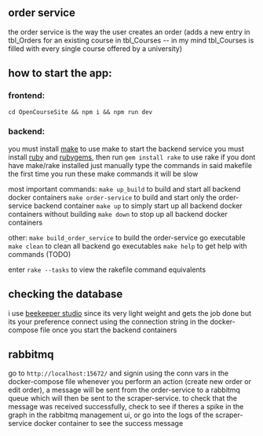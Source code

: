 ## order service

the order service is the way the user creates an order (adds a new entry in tbl_Orders for an existing course in tbl_Courses -- in my mind tbl_Courses is filled with every single course offered by a university)

## how to start the app:

### frontend:

`cd OpenCourseSite && npm i && npm run dev`

### backend:

you must install [make](https://www.gnu.org/software/make/) to use make to start the backend service
you must install [ruby](https://www.ruby-lang.org/en/) and [rubygems](https://rubygems.org/), then run `gem install rake` to use rake
if you dont have make/rake installed just manually type the commands in said makefile
the first time you run these make commands it will be slow

most important commands:
`make up_build` to build and start all backend docker containers
`make order-service` to build and start only the order-service backend container
`make up` to simply start up all backend docker containers without building
`make down` to stop up all backend docker containers

other:
`make build_order_service` to build the order-service go executable
`make clean` to clean all backend go executables
`make help` to get help with commands (TODO)

enter `rake --tasks` to view the rakefile command equivalents

## checking the database

i use [beekeeper studio](https://www.beekeeperstudio.io/) since its very light weight and gets the job done but its your preference
connect using the connection string in the docker-compose file once you start the backend containers

## rabbitmq

go to `http://localhost:15672/` and signin using the conn vars in the docker-compose file
whenever you perform an action (create new order or edit order), a message will be sent from the order-service to a rabbitmq queue which will then be sent to the scraper-service. to check that the message was received successfully, check to see if theres a spike in the graph in the rabbitmq management ui, or go into the logs of the scraper-service docker container to see the success message
